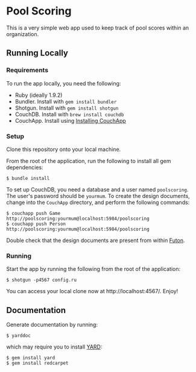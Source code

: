Pool Scoring
============

This is a very simple web app used to keep track of pool scores within an organization.


Running Locally
---------------

### Requirements ###

To run the app locally, you need the following:

 * Ruby (ideally 1.9.2)
 * Bundler. Install with `gem install bundler`
 * Shotgun. Install with `gem install shotgun`
 * CouchDB. Install with `brew install couchdb`
 * CouchApp. Install using [Installing CouchApp](http://couchapp.org/page/installing)

### Setup ###

Clone this repository onto your local machine.

From the root of the application, run the following to install all gem dependencies:

    $ bundle install

To set up CouchDB, you need a database and a user named `poolscoring`. The user's
password should be `yourmum`. To create the design documents, change into the 
`CouchApp` directory, and perform the following commands:

    $ couchapp push Game http://poolscoring:yourmum@localhost:5984/poolscoring
    $ couchapp push Person http://poolscoring:yourmum@localhost:5984/poolscoring

Double check that the design documents are present from within [Futon](http://localhost:5984/_utils/database.html?poolscoring/_design_docs).

### Running ###

Start the app by running the following from the root of the application:

    $ shotgun -p4567 config.ru

You can access your local clone now at http://localhost:4567/. Enjoy!


Documentation
-------------

Generate documentation by running:

    $ yarddoc

which may require you to install [YARD](http://yardoc.org/guides/index.html): 

    $ gem install yard
    $ gem install redcarpet

